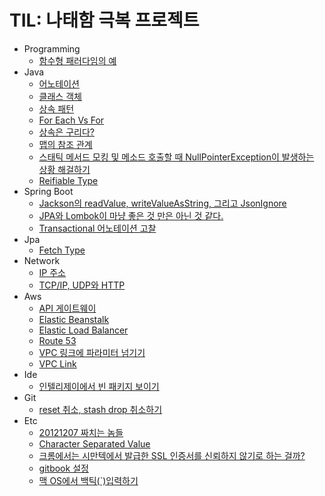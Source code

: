 # TIL: 나태함 극복 프로젝트

- Programming
  * [함수형 패러다임의 예](00-programming/functional-paradigm-example.md)
- Java
  * [어노테이션](01-java/annotation.md)
  * [클래스 객체](01-java/class-object.md)
  * [상속 패턴](01-java/extend-pattern.md)
  * [For Each Vs For](01-java/for-each-vs-for.md)
  * [상속은 구리다?](01-java/is-extend-bad.md)
  * [맵의 참조 관계](01-java/map-reference.md)
  * [스태틱 메서드 모킹 및 메소드 호출할 때 NullPointerException이 발생하는 상황 해걸하기](01-java/power-mocking.md)
  * [Reifiable Type](01-java/reifiable-type.md)
- Spring Boot
  * [Jackson의 readValue, writeValueAsString, 그리고 JsonIgnore](02-spring-boot/jackson.md)
  * [JPA와 Lombok이 마냥 좋은 것 만은 아닌 것 같다.](02-spring-boot/json-ignore.md)
  * [Transactional 어노테이션 고찰](02-spring-boot/transactional-commit.md)
- Jpa
  * [Fetch Type](02a-jpa/fetch-type.md)
- Network
  * [IP 주소](03-network/ip-address.md)
  * [TCP/IP, UDP와 HTTP](03-network/tcp-ip-http.md)
- Aws
  * [API 게이트웨이](04-aws/api-gateway.md)
  * [Elastic Beanstalk](04-aws/elastic-beanstalk.md)
  * [Elastic Load Balancer](04-aws/elastic-load-balancer.md)
  * [Route 53](04-aws/route-53.md)
  * [VPC 링크에 파라미터 넘기기](04-aws/vpc-link-parameter.md)
  * [VPC Link](04-aws/vpc-link.md)
- Ide
  * [인텔리제이에서 빈 패키지 보이기](05-ide/intellij-show-empty-package.md)
- Git
  * [reset 취소, stash drop 취소하기](05a-git/revert.md)
- Etc
  * [20121207 짜치는 놈들](06-etc/20171207.md)
  * [Character Separated Value](06-etc/character-separated-value.md)
  * [크롬에서는 시만텍에서 발급한 SSL 인증서를 신뢰하지 않기로 하는 걸까?](06-etc/chrome-symantec.md)
  * [gitbook 설정](06-etc/gitbook-config.md)
  * [맥 OS에서 백틱(`)입력하기](06-etc/mac-os-typing-backtick.md)
